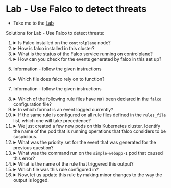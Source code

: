 # Lab - Use Falco to detect threats

  - Take me to the [Lab](https://kodekloud.com/topic/use-falco-to-detect-threats/)

Solutions for Lab - Use Falco to detect threats:

1.  <details>
    <summary>Is Falco installed on the <code>controlplane</code> node?</summary>

      Inspect the status of the falco service.

      <details>
      <summary>Reveal</summary>

      ```
      systemctl status falco
      ```

      </details>
    </details>

1.  <details>
    <summary>How is falco installed in this cluster?</summary>

    * As package on the node (since we examined it with `systemctl`)
    </details>


1.  <details>
    <summary>What is the status of the Falco service running on controlplane?</summary>

      Refer to the output of Q1, or run the command again

      <details>
      <summary>Reveal</summary>

      * Running

      </details>
    </details>

1.  <details>
    <summary>How can you check for the events generated by falco in this set up?</summary>

    * Since falco is running as a service, we can make use of `journalctl -u falco` to inspect the events generated.

    </details>

1.  Information - follow the given instructions


1.  <details>
    <summary>Which file does falco rely on to function?</summary>

      You can inspect the beginning of falco's log to find this. In the first terminal run

      ```
      `journalctl -u falco`
      ```

      to see the beginning of the log. Hit `q` when done.

      <details>
      <summary>Reveal</summary>

      * `/etc/falco/falco.yaml`

      </details>
    </details>


1.  Information - follow the given instructions

1.  <details>
    <summary>Which of the following rule files have <code>NOT</code> been declared in the <code>falco</code> configuration file?</summary>

      Inspect the included rules files in  `/etc/falco/falco.yaml`

      <details>
      <summary>Reveal</summary>

      this is the section you need to look at:

      ```yaml
      rules_file:
        - /etc/falco/falco_rules.yaml
        - /etc/falco/falco_rules.local.yaml
        - /etc/falco/rules.d
      ```

      Note that `/etc/falco/custom_rules.yaml` is not present

      </details>
    </details>

1.  <details>
    <summary>In which format is an event logged currently?</summary>

      Inspect `/etc/falco/falco.yaml` again

      <details>
      <summary>Reveal</summary>

      Find the `json_output` property which is a boolean. `true` - JSON, `false` - text. XML and YAML are not options.
      </details>
    </details>

1.  <details>
    <summary>If the same rule is configured on all rule files defined in the <code>rules_file</code> list, which one will take precedence?</summary>

    Rules are read in the order of files in the list. If the same rule is present in all the files, the one in the last file overrides the others.

      <details>
      <summary>Reveal</summary>

      Thus the answer is `The Rule defined in the file that comes last in the list`
      </details>
    </details>

1.  <details>
    <summary>We just created a few new pods on this Kubernetes cluster. Identify the name of the pod that is running operations that falco considers to be suspicious.</summary>

    Once identified, save the name of the pod in to the file /root/compromised_pods.txt in the controlplane. The format used should be as follows:


    `namespace,podname`

    Note: - It may take a few mins to get reflected on the logs.

      <details>
      <summary>Reveal</summary>

      The log message looks like this:

      ```
      Nov 29 19:54:01 controlplane falco[25038]: 19:54:01.752959791: Error Package management process launched in container (user=<NA> user_loginuid=-1 command=apt update pid=26294 container_id=b94bf4bfe82c container_name=simple-webapp-1 image=docker.io/library/nginx:latest namespace=critical-apps)
      ```

      ...and from this you can determine both the container and the namepace. Now save to the given file

      ```bash
      echo "critical-apps,simple-webapp-1" > /root/compromised_pods.txt
      ```

      Strictly speaking however, falco gives you the container name and its ID, *not* the pod name so this could catch you out in the exam if the name of the container in the pod is not the same as the name of the pod!

      What you should do is to take the `container_id` from the log and use `crictl` to determine the actual pod name.

      ```bash
      crictl ps | grep b94bf4bfe82c
      ```

      and it will tell you the pod name in the output, which in this case is also `simple-webapp-1`

      </details>
    </details>

1.  <details>
    <summary>What was the priority set for the event that was generated for the previous question?</summary>

      This is also part of the message in the log output.

      <details>
      <summary>Reveal</summary>

      * `Error`
      </details>
    </details>

1.  <details>
    <summary>What was the command run on the <code>simple-webapp-1</code> pod that caused this error?</summary>

      This is also part of the message in the log output.

      <details>
      <summary>Reveal</summary>

      * `command=apt update`, therefore `apt update`

      </details>
    </details>

1.  <details>
    <summary>What is the name of the rule that triggered this output?</summary>

      For this question, you will have to inspect the output logged for the event and then check the name of the rule associated with this output in one of the falco rules file under `/etc/falco`

      <details>
      <summary>Reveal</summary>

      1. Take the rule description - `Package management process launched in container`
      2. Search for it in the rules file...

          ```
           grep -B 15 'Package management process launched in container' /etc/falco/falco_rules.yaml
          ```

          Use "lines before" (`-B`) to grep to get lines *before* the matching text - enough lines until you can see `- rule:`, and then you can get its name

          * `Launch Package Management Process in Container`

      </details>
    </details>

1.  <details>
    <summary>Which file was this rule configured in?</summary>

    Now you may be tempted to say `/etc/falco/falco_rules.yaml`, because that's how you answered the previous question, but if you examine the `output` section of that rule, the fields being printed are *not* what you are seeing in the log. It doesn't have `namespace` for a start. This means it must be redefined in one of the other files under `rules_file:`.

    Inspect them to find the redefinition.

      <details>
      <summary>Reveal</summary>

      * `/etc/falco/falco_rules.local.yaml`

      </details>

    </details>

1.  <details>
    <summary>Now, let us update this rule by making minor changes to the way the output is logged.</summary>

    Change the output so that it now prints the events in the following sample format as shown below:

    ```
    Error Package Management Tools Executed (user_loginuid=-1 command=apt update container_name=simple-webapp-1)
    ```

    To update, edit the rule in `/etc/falco/falco_rules.local.yaml`. Then reload the Falco configuration and restart the engine without restarting the service.

    Finally, try running `kubectl exec simple-webapp-1 -- apt update` on the controlplane node and see if the changed rule is seen in the falco logs.

      <details>
      <summary>Reveal</summary>

      1. `vi /etc/falco/falco_rules.local.yaml`
      1. Edit it to be

          ```yaml
          - rule: Launch Package Management Process in Container
            desc: Package management process ran inside container
            condition: >
              spawned_process
              and container
              and user.name != "_apt"
              and package_mgmt_procs
              and not package_mgmt_ancestor_procs
              and not user_known_package_manager_in_container
            output: >
              Package Management Tools Executed (user_loginuid=%user.loginuid command=%proc.cmdline container_name=%container.name )
            priority: ERROR
            tags: [process, mitre_persistence]
          ```

      1. Save and exit `vi`
      1. Hot-reload falco

          ```bash
          kill -i $(pidof falco)
          ```

      1. Test, then observe falco log

          ```bash
          kubectl exec simple-webapp-1 -- apt update
          ```
      </details>
    </details>

